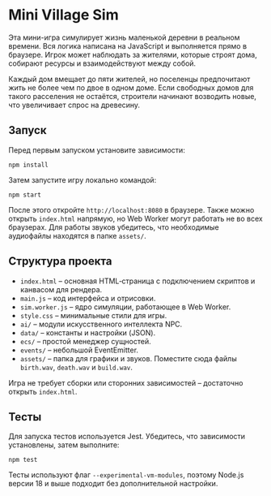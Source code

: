 # Mini Village Sim

Эта мини-игра симулирует жизнь маленькой деревни в реальном времени. Вся логика написана на JavaScript и выполняется прямо в браузере. Игрок может наблюдать за жителями, которые строят дома, собирают ресурсы и взаимодействуют между собой.

Каждый дом вмещает до пяти жителей, но поселенцы предпочитают жить не более чем по двое в одном доме. Если свободных домов для такого расселения не остаётся, строители начинают возводить новые, что увеличивает спрос на древесину.

## Запуск

Перед первым запуском установите зависимости:

```
npm install
```

Затем запустите игру локально командой:

```
npm start
```

После этого откройте `http://localhost:8080` в браузере. Также можно открыть `index.html` напрямую, но Web Worker могут работать не во всех браузерах.
Для работы звуков убедитесь, что необходимые аудиофайлы находятся в папке
`assets/`.

## Структура проекта

- `index.html` – основная HTML‑страница с подключением скриптов и канвасом для рендера.
- `main.js` – код интерфейса и отрисовки.
- `sim.worker.js` – ядро симуляции, работающее в Web Worker.
- `style.css` – минимальные стили для игры.
- `ai/` – модули искусственного интеллекта NPC.
- `data/` – константы и настройки (JSON).
- `ecs/` – простой менеджер сущностей.
- `events/` – небольшой EventEmitter.
- `assets/` – папка для графики и звуков. Поместите сюда файлы `birth.wav`,
  `death.wav` и `build.wav`.

Игра не требует сборки или сторонних зависимостей – достаточно открыть `index.html`.

## Тесты

Для запуска тестов используется Jest. Убедитесь, что зависимости установлены, затем выполните:

```
npm test
```

Тесты используют флаг `--experimental-vm-modules`, поэтому Node.js версии 18 и выше подходит без дополнительной настройки.
